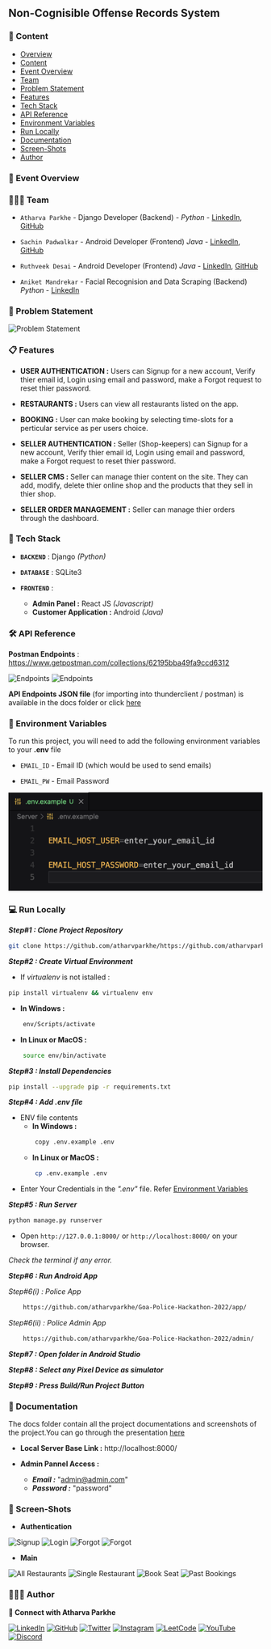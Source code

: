 
## Non-Cognisible Offense Records System

<!-- The basic aim for implementing Restaurant Seat Reservation system is to eliminate the waiting time for the customers at restaurant for waiting for their turn for the service. This system would allow customers to view different restaurants listed on the application, and view the food offered; also reserve seats at any date and time according to their convenience and also pay in advance for the service they which they opted for. The Restaurant owners also get an interface to update the seats reservations and their services, also auto-generate invoice for the customers.
Customer authentication is done using *JWT (JSON Web Token)*. Database used is *SQLite3* which is django's default database. Payment Gateway used is *Razorpay*. -->

### 🔗 Content

- [Overview](#non-cognisible-offense-records-system)
- [Content](#-content)
- [Event Overview](#-event-overview)
- [Team](#-team)
- [Problem Statement](#-problem-statement)
- [Features](#-features)
- [Tech Stack](#-tech-stack)
- [API Reference](#-api-reference)
- [Environment Variables](#-environment-variables)
- [Run Locally](#-run-locally)
- [Documentation](#-documentation)
- [Screen-Shots](#-screen-shots)
- [Author](#-author)


### 🧬 Event Overview

<!-- Me and my team participated in our first ever Hackathon event at [Inspirus](https://www.linkedin.com/feed/hashtag/?keywords=inspirus2k21) in October 2021 at [Don Bosko College of Engineering, Goa](https://www.linkedin.com/school/don-bosco-college-of-engineering-fatorda-goa/). 
Me along with [Akash Sanjeev](https://www.linkedin.com/in/akash-sanjeev-37436a1b5/) and [Sachin Padwalkar](https://www.linkedin.com/in/sachin-padwalkar-a265291ba/) had participated as a team, where I was working on [Django application](https://github.com/atharvparkhe/restaurant-seat-booking) (Backend), Saching was handling [React application](https://github.com/Sachin9822/restu) (Frontend) for the Administration Section and Akash was handling [Androind application](https://github.com/AkashCSanjeev/Be-Seated) (Frontend). -->


### 👨‍👦‍👦 Team

- `Atharva Parkhe` -  Django Developer (Backend)  -  *Python* -   [LinkedIn](https://www.linkedin.com/in/atharva-parkhe-3283b2202/), [GitHub](https://github.com/atharvparkhe)

- `Sachin Padwalkar` -  Android Developer (Frontend) *Java* - [LinkedIn](https://www.linkedin.com/in/sachin-padwalkar-a265291ba/), [GitHub](https://github.com/Sachin9822)

- `Ruthveek Desai` -  Android Developer (Frontend) *Java* - [LinkedIn](https://www.linkedin.com/in/ruthveekdessai/), [GitHub](https://github.com/DessaiRuthveek)

- `Aniket Mandrekar` - Facial Recognision and Data Scraping (Backend) *Python* - [LinkedIn](https://www.linkedin.com/in/aniket-mandrekar-779880233/)


### 📃 Problem Statement

![Problem Statement](PROBLEM_STATEMENT.png)

### 📋 Features

- **USER AUTHENTICATION :** Users can Signup for a new account, Verify thier email id, Login using email and password, make a Forgot request to reset thier password. 

- **RESTAURANTS :** Users can view all restaurants listed on the app.

- **BOOKING :** User can make booking by selecting time-slots for a perticular service as per users choice.

- **SELLER AUTHENTICATION :** Seller (Shop-keepers) can Signup for a new account, Verify thier email id, Login using email and password, make a Forgot request to reset thier password. 

- **SELLER CMS :** Seller can manage thier content on the site. They can add, modify, delete thier online shop and the products that they sell in thier shop.

- **SELLER ORDER MANAGEMENT :** Seller can manage thier orders through the dashboard.


### 🧰 Tech Stack

- **`BACKEND`** : Django *(Python)*

- **`DATABASE`** : SQLite3

- **`FRONTEND`** : 
    - **Admin Panel :** React JS *(Javascript)*
    - **Customer Application :** Android *(Java)*


### 🛠 API Reference

**Postman Endpoints** : https://www.getpostman.com/collections/62195bba49fa9ccd6312

![Endpoints](docs/endpoints-customer.png)
![Endpoints](docs/endpoints-seller.png)

**API Endpoints JSON file** (for importing into thunderclient / postman) is available in the docs folder or click [here](docs/endpoints.json)


### 🔐 Environment Variables

To run this project, you will need to add the following environment variables to your **.env** file

- `EMAIL_ID`  -  Email ID (which would be used to send emails)

- `EMAIL_PW`  -  Email Password

![ENV file](docs/env.png)


### 💻 Run Locally

***Step#1 : Clone Project Repository***

```bash
git clone https://github.com/atharvparkhe/https://github.com/atharvparkhe/Goa-Police-Hackathon-2022.git && cd https://github.com/atharvparkhe/Goa-Police-Hackathon-2022/server/
```

***Step#2 : Create Virtual Environment***

- If *virtualenv* is not istalled :
```bash
pip install virtualenv && virtualenv env
```
- **In Windows :**
```bash
    env/Scripts/activate
```
- **In Linux or MacOS :**
```bash
    source env/bin/activate
```

***Step#3 : Install Dependencies***

```bash
pip install --upgrade pip -r requirements.txt
```

***Step#4 : Add .env file***

- ENV file contents
    - **In Windows :**
    ```bash
        copy .env.example .env
    ```
    - **In Linux or MacOS :**
    ```bash
        cp .env.example .env
    ```
- Enter Your Credentials in the *".env"* file. Refer [Environment Variables](#-environment-variables)

***Step#5 : Run Server***

```bash
python manage.py runserver
```

- Open `http://127.0.0.1:8000/` or `http://localhost:8000/` on your browser.

*Check the terminal if any error.*

***Step#6 : Run Android App***

*Step#6(i) : Police App*

```bash
    https://github.com/atharvparkhe/Goa-Police-Hackathon-2022/app/
```

  *Step#6(ii) : Police Admin App*

```bash
    https://github.com/atharvparkhe/Goa-Police-Hackathon-2022/admin/
```

***Step#7 : Open folder in Android Studio***

***Step#8 : Select any Pixel Device as simulator***

***Step#9 : Press Build/Run Project Button***


### 📄 Documentation

The docs folder contain all the project documentations and screenshots of the project.You can go through the presentation [here](presentaion.pptx)

- **Local Server Base Link :** http://localhost:8000/

- **Admin Pannel Access :**
    - ***Email :*** "admin@admin.com"
    - ***Password :*** "password"


### 🌄 Screen-Shots

- **Authentication**

![Signup](docs/project/account/signup.png)
![Login](docs/project/account/login.png)
![Forgot](docs/project/account/forgot.png)
![Forgot](docs/project/account/reset.png)

- **Main**

![All Restaurants](docs/project/main/all-restaurants.png)
![Single Restaurant](docs/project/main/single-restaurant.png)
![Book Seat](docs/project/main/book-seat.png)
![Past Bookings](docs/project/main/past-bookings.png)


### 🙋🏻‍♂️ Author

**🤝 Connect with Atharva Parkhe**

[![LinkedIn](https://img.shields.io/badge/LinkedIn-0077B5?style=for-the-badge&logo=linkedin&logoColor=white)](https://www.linkedin.com/in/atharva-parkhe-3283b2202/)
[![GitHub](https://img.shields.io/badge/GitHub-100000?style=for-the-badge&logo=github&logoColor=white)](https://www.github.com/atharvparkhe/)
[![Twitter](https://img.shields.io/badge/Twitter-1DA1F2?style=for-the-badge&logo=twitter&logoColor=white)](https://www.twitter.com/atharvparkhe/)
[![Instagram](https://img.shields.io/badge/Instagram-E4405F?style=for-the-badge&logo=instagram&logoColor=white)](https://www.instagram.com/atharvparkhe/)
[![LeetCode](https://img.shields.io/badge/-LeetCode-FFA116?style=for-the-badge&logo=LeetCode&logoColor=black)](https://leetcode.com/patharv777/)
[![YouTube](https://img.shields.io/badge/YouTube-FF0000?style=for-the-badge&logo=youtube&logoColor=white)](https://www.youtube.com/channel/UChimOJO64hOqtE7HCgtiIig)
[![Discord](https://img.shields.io/badge/Discord-5865F2?style=for-the-badge&logo=discord&logoColor=white)](https://discord.gg/8WNC43Xsfc)